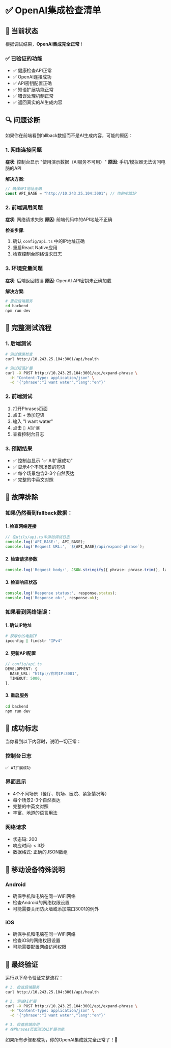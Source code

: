 # ✅ OpenAI集成检查清单

## 🎯 当前状态

根据调试结果，**OpenAI集成完全正常**！

### ✅ 已验证的功能
- ✅ 健康检查API正常
- ✅ OpenAI连接成功
- ✅ API密钥配置正确
- ✅ 短语扩展功能正常
- ✅ 错误处理机制正常
- ✅ 返回真实的AI生成内容

## 🔍 问题诊断

如果你在前端看到fallback数据而不是AI生成内容，可能的原因：

### 1. 网络连接问题
**症状**: 控制台显示 "使用演示数据（AI服务不可用）"
**原因**: 手机/模拟器无法访问电脑的API

**解决方案**:
```typescript
// 确保API地址正确
const API_BASE = "http://10.243.25.104:3001"; // 你的电脑IP
```

### 2. 前端调用问题
**症状**: 网络请求失败
**原因**: 前端代码中的API地址不正确

**检查步骤**:
1. 确认 `config/api.ts` 中的IP地址正确
2. 重启React Native应用
3. 检查控制台网络请求日志

### 3. 环境变量问题
**症状**: 后端返回错误
**原因**: OpenAI API密钥未正确加载

**解决方案**:
```bash
# 重启后端服务
cd backend
npm run dev
```

## 🚀 完整测试流程

### 1. 后端测试
```bash
# 测试健康检查
curl http://10.243.25.104:3001/api/health

# 测试短语扩展
curl -X POST http://10.243.25.104:3001/api/expand-phrase \
  -H "Content-Type: application/json" \
  -d '{"phrase":"I want water","lang":"en"}'
```

### 2. 前端测试
1. 打开Phrases页面
2. 点击 `+` 添加短语
3. 输入 "I want water"
4. 点击 `🤖 AI扩展`
5. 查看控制台日志

### 3. 预期结果
- ✅ 控制台显示 "✅ AI扩展成功"
- ✅ 显示4个不同场景的短语
- ✅ 每个场景包含2-3个自然表达
- ✅ 完整的中英文对照

## 🔧 故障排除

### 如果仍然看到fallback数据：

#### 1. 检查网络连接
```typescript
// 在utils/api.ts中添加调试日志
console.log('API_BASE:', API_BASE);
console.log('Request URL:', `${API_BASE}/api/expand-phrase`);
```

#### 2. 检查请求参数
```typescript
console.log('Request body:', JSON.stringify({ phrase: phrase.trim(), lang: "en" }));
```

#### 3. 检查响应状态
```typescript
console.log('Response status:', response.status);
console.log('Response ok:', response.ok);
```

### 如果看到网络错误：

#### 1. 确认IP地址
```bash
# 获取你的电脑IP
ipconfig | findstr "IPv4"
```

#### 2. 更新API配置
```typescript
// config/api.ts
DEVELOPMENT: {
  BASE_URL: "http://你的IP:3001",
  TIMEOUT: 5000,
},
```

#### 3. 重启服务
```bash
cd backend
npm run dev
```

## 🎉 成功标志

当你看到以下内容时，说明一切正常：

### 控制台日志
```
✅ AI扩展成功
```

### 界面显示
- 4个不同场景（餐厅、机场、医院、紧急情况等）
- 每个场景2-3个自然表达
- 完整的中英文对照
- 丰富、地道的语言用法

### 网络请求
- 状态码: 200
- 响应时间: < 3秒
- 数据格式: 正确的JSON数组

## 📱 移动设备特殊说明

### Android
- 确保手机和电脑在同一WiFi网络
- 检查Android的网络权限设置
- 可能需要关闭防火墙或添加端口3001的例外

### iOS
- 确保手机和电脑在同一WiFi网络
- 检查iOS的网络权限设置
- 可能需要配置网络访问权限

## 🎯 最终验证

运行以下命令验证完整流程：

```bash
# 1. 检查后端服务
curl http://10.243.25.104:3001/api/health

# 2. 测试AI扩展
curl -X POST http://10.243.25.104:3001/api/expand-phrase \
  -H "Content-Type: application/json" \
  -d '{"phrase":"I want water","lang":"en"}'

# 3. 检查前端应用
# 在Phrases页面测试AI扩展功能
```

如果所有步骤都成功，你的OpenAI集成就完全正常了！🎉
